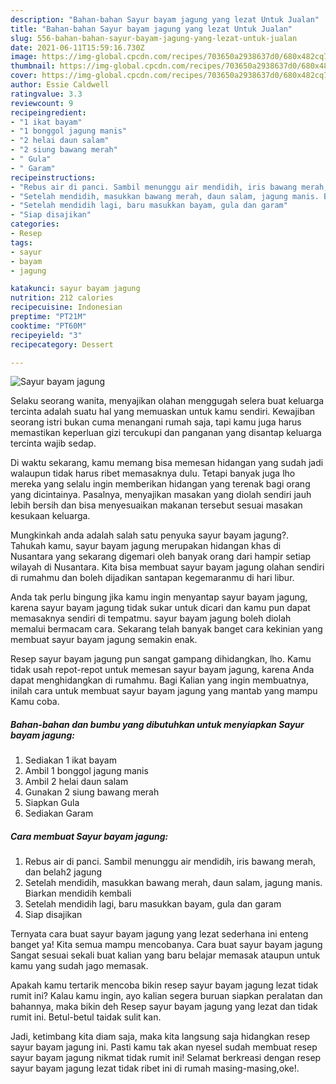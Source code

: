 ```yaml
---
description: "Bahan-bahan Sayur bayam jagung yang lezat Untuk Jualan"
title: "Bahan-bahan Sayur bayam jagung yang lezat Untuk Jualan"
slug: 556-bahan-bahan-sayur-bayam-jagung-yang-lezat-untuk-jualan
date: 2021-06-11T15:59:16.730Z
image: https://img-global.cpcdn.com/recipes/703650a2938637d0/680x482cq70/sayur-bayam-jagung-foto-resep-utama.jpg
thumbnail: https://img-global.cpcdn.com/recipes/703650a2938637d0/680x482cq70/sayur-bayam-jagung-foto-resep-utama.jpg
cover: https://img-global.cpcdn.com/recipes/703650a2938637d0/680x482cq70/sayur-bayam-jagung-foto-resep-utama.jpg
author: Essie Caldwell
ratingvalue: 3.3
reviewcount: 9
recipeingredient:
- "1 ikat bayam"
- "1 bonggol jagung manis"
- "2 helai daun salam"
- "2 siung bawang merah"
- " Gula"
- " Garam"
recipeinstructions:
- "Rebus air di panci. Sambil menunggu air mendidih, iris bawang merah, dan belah2 jagung"
- "Setelah mendidih, masukkan bawang merah, daun salam, jagung manis. Biarkan mendidih kembali"
- "Setelah mendidih lagi, baru masukkan bayam, gula dan garam"
- "Siap disajikan"
categories:
- Resep
tags:
- sayur
- bayam
- jagung

katakunci: sayur bayam jagung 
nutrition: 212 calories
recipecuisine: Indonesian
preptime: "PT21M"
cooktime: "PT60M"
recipeyield: "3"
recipecategory: Dessert

---
```



![Sayur bayam jagung](https://img-global.cpcdn.com/recipes/703650a2938637d0/680x482cq70/sayur-bayam-jagung-foto-resep-utama.jpg)

Selaku seorang wanita, menyajikan olahan menggugah selera buat keluarga tercinta adalah suatu hal yang memuaskan untuk kamu sendiri. Kewajiban seorang istri bukan cuma menangani rumah saja, tapi kamu juga harus memastikan keperluan gizi tercukupi dan panganan yang disantap keluarga tercinta wajib sedap.

Di waktu  sekarang, kamu memang bisa memesan hidangan yang sudah jadi walaupun tidak harus ribet memasaknya dulu. Tetapi banyak juga lho mereka yang selalu ingin memberikan hidangan yang terenak bagi orang yang dicintainya. Pasalnya, menyajikan masakan yang diolah sendiri jauh lebih bersih dan bisa menyesuaikan makanan tersebut sesuai masakan kesukaan keluarga. 



Mungkinkah anda adalah salah satu penyuka sayur bayam jagung?. Tahukah kamu, sayur bayam jagung merupakan hidangan khas di Nusantara yang sekarang digemari oleh banyak orang dari hampir setiap wilayah di Nusantara. Kita bisa membuat sayur bayam jagung olahan sendiri di rumahmu dan boleh dijadikan santapan kegemaranmu di hari libur.

Anda tak perlu bingung jika kamu ingin menyantap sayur bayam jagung, karena sayur bayam jagung tidak sukar untuk dicari dan kamu pun dapat memasaknya sendiri di tempatmu. sayur bayam jagung boleh diolah memalui bermacam cara. Sekarang telah banyak banget cara kekinian yang membuat sayur bayam jagung semakin enak.

Resep sayur bayam jagung pun sangat gampang dihidangkan, lho. Kamu tidak usah repot-repot untuk memesan sayur bayam jagung, karena Anda dapat menghidangkan di rumahmu. Bagi Kalian yang ingin membuatnya, inilah cara untuk membuat sayur bayam jagung yang mantab yang mampu Kamu coba.

<!--inarticleads1-->

##### Bahan-bahan dan bumbu yang dibutuhkan untuk menyiapkan Sayur bayam jagung:

1. Sediakan 1 ikat bayam
1. Ambil 1 bonggol jagung manis
1. Ambil 2 helai daun salam
1. Gunakan 2 siung bawang merah
1. Siapkan  Gula
1. Sediakan  Garam




<!--inarticleads2-->

##### Cara membuat Sayur bayam jagung:

1. Rebus air di panci. Sambil menunggu air mendidih, iris bawang merah, dan belah2 jagung
1. Setelah mendidih, masukkan bawang merah, daun salam, jagung manis. Biarkan mendidih kembali
1. Setelah mendidih lagi, baru masukkan bayam, gula dan garam
1. Siap disajikan




Ternyata cara buat sayur bayam jagung yang lezat sederhana ini enteng banget ya! Kita semua mampu mencobanya. Cara buat sayur bayam jagung Sangat sesuai sekali buat kalian yang baru belajar memasak ataupun untuk kamu yang sudah jago memasak.

Apakah kamu tertarik mencoba bikin resep sayur bayam jagung lezat tidak rumit ini? Kalau kamu ingin, ayo kalian segera buruan siapkan peralatan dan bahannya, maka bikin deh Resep sayur bayam jagung yang lezat dan tidak rumit ini. Betul-betul taidak sulit kan. 

Jadi, ketimbang kita diam saja, maka kita langsung saja hidangkan resep sayur bayam jagung ini. Pasti kamu tak akan nyesel sudah membuat resep sayur bayam jagung nikmat tidak rumit ini! Selamat berkreasi dengan resep sayur bayam jagung lezat tidak ribet ini di rumah masing-masing,oke!.

